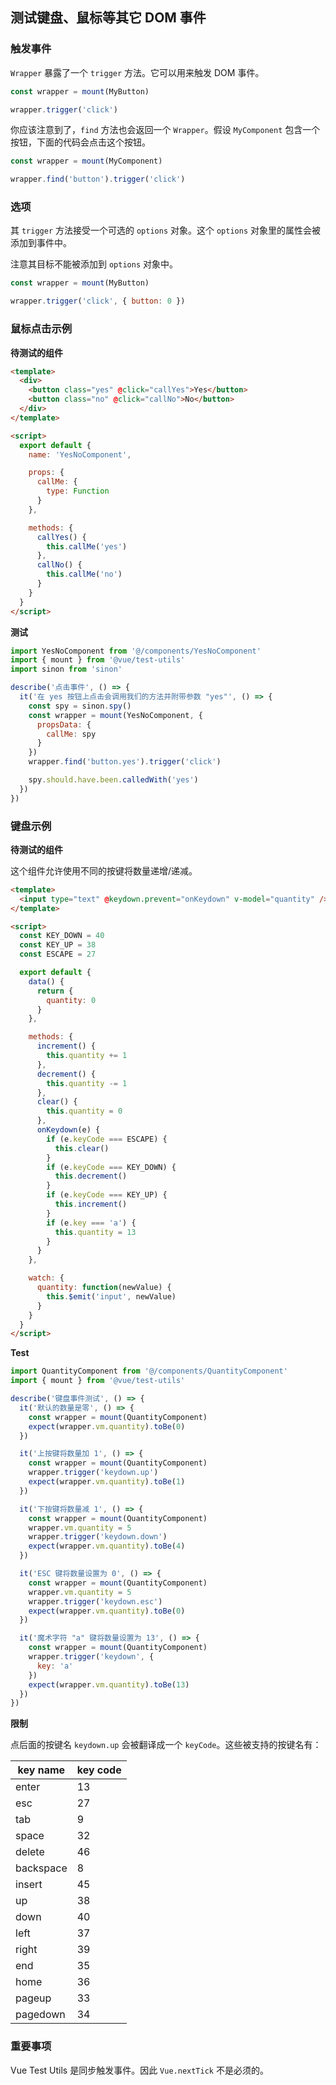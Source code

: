 ## 测试键盘、鼠标等其它 DOM 事件

### 触发事件

`Wrapper` 暴露了一个 `trigger` 方法。它可以用来触发 DOM 事件。

```js
const wrapper = mount(MyButton)

wrapper.trigger('click')
```

你应该注意到了，`find` 方法也会返回一个 `Wrapper`。假设 `MyComponent` 包含一个按钮，下面的代码会点击这个按钮。

```js
const wrapper = mount(MyComponent)

wrapper.find('button').trigger('click')
```

### 选项

其 `trigger` 方法接受一个可选的 `options` 对象。这个 `options` 对象里的属性会被添加到事件中。

注意其目标不能被添加到 `options` 对象中。

```js
const wrapper = mount(MyButton)

wrapper.trigger('click', { button: 0 })
```

### 鼠标点击示例

**待测试的组件**

```html
<template>
  <div>
    <button class="yes" @click="callYes">Yes</button>
    <button class="no" @click="callNo">No</button>
  </div>
</template>

<script>
  export default {
    name: 'YesNoComponent',

    props: {
      callMe: {
        type: Function
      }
    },

    methods: {
      callYes() {
        this.callMe('yes')
      },
      callNo() {
        this.callMe('no')
      }
    }
  }
</script>
```

**测试**

```js
import YesNoComponent from '@/components/YesNoComponent'
import { mount } from '@vue/test-utils'
import sinon from 'sinon'

describe('点击事件', () => {
  it('在 yes 按钮上点击会调用我们的方法并附带参数 "yes"', () => {
    const spy = sinon.spy()
    const wrapper = mount(YesNoComponent, {
      propsData: {
        callMe: spy
      }
    })
    wrapper.find('button.yes').trigger('click')

    spy.should.have.been.calledWith('yes')
  })
})
```

### 键盘示例

**待测试的组件**

这个组件允许使用不同的按键将数量递增/递减。

```html
<template>
  <input type="text" @keydown.prevent="onKeydown" v-model="quantity" />
</template>

<script>
  const KEY_DOWN = 40
  const KEY_UP = 38
  const ESCAPE = 27

  export default {
    data() {
      return {
        quantity: 0
      }
    },

    methods: {
      increment() {
        this.quantity += 1
      },
      decrement() {
        this.quantity -= 1
      },
      clear() {
        this.quantity = 0
      },
      onKeydown(e) {
        if (e.keyCode === ESCAPE) {
          this.clear()
        }
        if (e.keyCode === KEY_DOWN) {
          this.decrement()
        }
        if (e.keyCode === KEY_UP) {
          this.increment()
        }
        if (e.key === 'a') {
          this.quantity = 13
        }
      }
    },

    watch: {
      quantity: function(newValue) {
        this.$emit('input', newValue)
      }
    }
  }
</script>
```

**Test**

```js
import QuantityComponent from '@/components/QuantityComponent'
import { mount } from '@vue/test-utils'

describe('键盘事件测试', () => {
  it('默认的数量是零', () => {
    const wrapper = mount(QuantityComponent)
    expect(wrapper.vm.quantity).toBe(0)
  })

  it('上按键将数量加 1', () => {
    const wrapper = mount(QuantityComponent)
    wrapper.trigger('keydown.up')
    expect(wrapper.vm.quantity).toBe(1)
  })

  it('下按键将数量减 1', () => {
    const wrapper = mount(QuantityComponent)
    wrapper.vm.quantity = 5
    wrapper.trigger('keydown.down')
    expect(wrapper.vm.quantity).toBe(4)
  })

  it('ESC 键将数量设置为 0', () => {
    const wrapper = mount(QuantityComponent)
    wrapper.vm.quantity = 5
    wrapper.trigger('keydown.esc')
    expect(wrapper.vm.quantity).toBe(0)
  })

  it('魔术字符 "a" 键将数量设置为 13', () => {
    const wrapper = mount(QuantityComponent)
    wrapper.trigger('keydown', {
      key: 'a'
    })
    expect(wrapper.vm.quantity).toBe(13)
  })
})
```

**限制**

点后面的按键名 `keydown.up` 会被翻译成一个 `keyCode`。这些被支持的按键名有：

| key name  | key code |
| --------- | -------- |
| enter     | 13       |
| esc       | 27       |
| tab       | 9        |
| space     | 32       |
| delete    | 46       |
| backspace | 8        |
| insert    | 45       |
| up        | 38       |
| down      | 40       |
| left      | 37       |
| right     | 39       |
| end       | 35       |
| home      | 36       |
| pageup    | 33       |
| pagedown  | 34       |

### 重要事项

Vue Test Utils 是同步触发事件。因此 `Vue.nextTick` 不是必须的。
